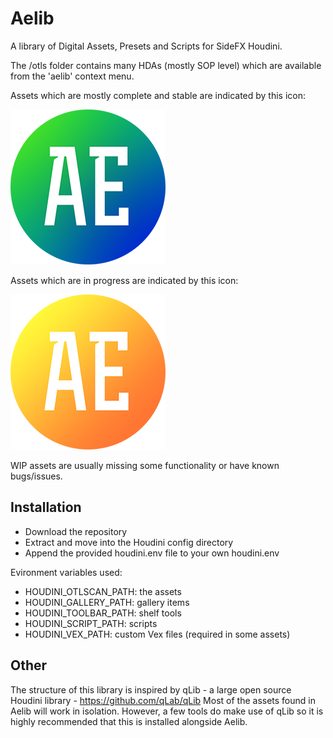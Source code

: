 # Aelib

A library of Digital Assets, Presets and Scripts for SideFX Houdini.

The /otls folder contains many HDAs (mostly SOP level) which are available from the 'aelib' context menu. 

Assets which are mostly complete and stable are indicated by this icon:

![alt text](otls/aelib_logo_small.png)

Assets which are in progress are indicated by this icon:

![alt text](otls/aelib_logo_wip_small.png)

WIP assets are usually missing some functionality or have known bugs/issues. 

## Installation

* Download the repository
* Extract and move into the Houdini config directory
* Append the provided houdini.env file to your own houdini.env

Evironment variables used:
* HOUDINI_OTLSCAN_PATH: the assets
* HOUDINI_GALLERY_PATH: gallery items
* HOUDINI_TOOLBAR_PATH: shelf tools
* HOUDINI_SCRIPT_PATH: scripts
* HOUDINI_VEX_PATH: custom Vex files (required in some assets) 

## Other

The structure of this library is inspired by qLib - a large open source Houdini library - https://github.com/qLab/qLib
Most of the assets found in Aelib will work in isolation. However, a few tools do make use of qLib so it is highly recommended that this is installed alongside Aelib.